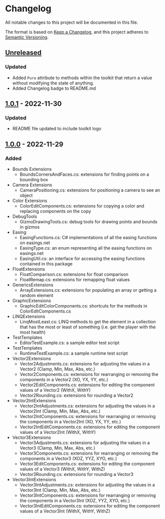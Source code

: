# Changelog

All notable changes to this project will be documented in this file.

The format is based on [Keep a Changelog](https://keepachangelog.com/en/1.0.0/),
and this project adheres to [Semantic Versioning](https://semver.org/spec/v2.0.0.html).

## [Unreleased]
### Updated
- Added `Pure` attribute to methods within the toolkit that return a value without modifying the state of anything.
- Added Changelog badge to README.md

## [1.0.1] - 2022-11-30
### Updated
- README file updated to include toolkit logo

## [1.0.0] - 2022-11-29

### Added
- Bounds Extensions
  - BoundsCornersAndFaces.cs: extensions for finding points on a bounding box
- Camera Extensions
  - CameraPositioning.cs: extensions for positioning a camera to see an object
- Color Extensions
  - ColorEditComponents.cs: extensions for copying a color and replacing components on the copy
- DebugTools
  - GizmoDrawingTools.cs: debug tools for drawing points and bounds in gizmos
- Easing
  - EasingFunctions.cs: C# implementations of all the easing functions on easings.net
  - EasingType.cs: an enum representing all the easing functions on easings.net
  - EasingUtil.cs: an interface for accessing the easing functions contained in this package 
- FloatExtensions
  - FloatComparison.cs: extensions for float comparison
  - FloatRemap.cs: extensions for remapping float values
- GenericsExtensions
  - ArrayExtensions.cs: extensions for populating an array or getting a random element
- GraphicExtensions
  - GraphicEditColorComponents.cs: shortcuts for the methods in ColorEditComponents.cs
- LINQExtensions
  - LinqMostLeast.cs: LINQ methods to get the element in a collection that has the most or least of something (i.e. get the player with the most health)
- TestTemplates
  - EditorTestExample.cs: a sample editor test script
- TestTemplates
  - RuntimeTestExample.cs: a sample runtime test script
- Vector2Extensions
  - Vector2Adjustments.cs: extensions for adjusting the values in a Vector2 (Clamp, Min, Max, Abs, etc.)
  - Vector2Components.cs: extensions for rearranging or removing the components in a Vector2 (XO, YX, YY, etc.)
  - Vector2EditComponents.cs: extensions for editing the component values of a Vector2 (WithX, WithY)
  - Vector2Rounding.cs: extensions for rounding a Vector2
- Vector2IntExtensions
  - Vector2IntAdjustments.cs: extensions for adjusting the values in a Vector2Int (Clamp, Min, Max, Abs, etc.)
  - Vector2IntComponents.cs: extensions for rearranging or removing the components in a Vector2Int (XO, YX, YY, etc.)
  - Vector2IntEditComponents.cs: extensions for editing the component values of a Vector2Int (WithX, WithY)
- Vector3Extensions
  - Vector3Adjustments.cs: extensions for adjusting the values in a Vector3 (Clamp, Min, Max, Abs, etc.)
  - Vector3Components.cs: extensions for rearranging or removing the components in a Vector3 (XOZ, YYZ, XYO, etc.)
  - Vector3EditComponents.cs: extensions for editing the component values of a Vector3 (WithX, WithY, WithZ)
  - Vector3Rounding.cs: extensions for rounding a Vector3
- Vector3IntExtensions
  - Vector3IntAdjustments.cs: extensions for adjusting the values in a Vector3Int (Clamp, Min, Max, Abs, etc.)
  - Vector3IntComponents.cs: extensions for rearranging or removing the components in a Vector3Int (XOZ, YYZ, XYO, etc.)
  - Vector3IntEditComponents.cs: extensions for editing the component values of a Vector3Int (WithX, WithY, WithZ)


[unreleased]: https://github.com/RHKasper/com.rhkasper.rk-unity-toolkit/compare/main...develop
[1.0.1]: https://github.com/RHKasper/com.rhkasper.rk-unity-toolkit/releases/tag/1.0.1
[1.0.0]: https://github.com/RHKasper/com.rhkasper.rk-unity-toolkit/releases/tag/1.0.0
